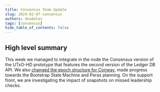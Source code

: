 ```yaml
---
title: Consensus Team Update
slug: 2024-02-07-consensus
authors: dnadales
tags: [consensus]
hide_table_of_contents: false
---
```


## High level summary

This week we managed to integrate in the node the Consensus version of the UTxO-HD prototype that features the second version of the Ledger DB API.
We also [changed the epoch structure for Conway](https://github.com/IntersectMBO/ouroboros-consensus/pull/927), made progress towards the Bootstrap State Machine and Peras planning.
On the support front, we are investigating the impact of snapshots on missed leadership checks.
